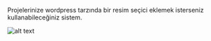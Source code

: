 Projelerinize wordpress tarzında bir resim seçici eklemek isterseniz kullanabileceğiniz sistem.

![alt text](https://github.com/[username]/[reponame]/blob/[branch]/screenshot.jpg?raw=true)